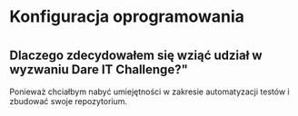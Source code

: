 # <h1> Konfiguracja oprogramowania
# <h2>Dlaczego zdecydowałem się wziąć udział w wyzwaniu Dare IT Challenge?"

Ponieważ chciałbym nabyć umiejętności w zakresie automatyzacji testów i zbudować swoje repozytorium. 


